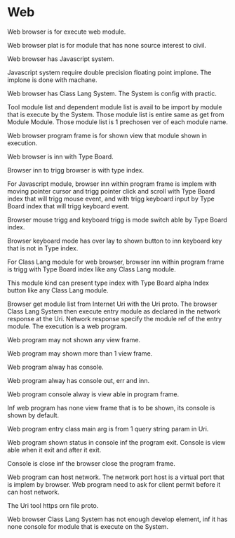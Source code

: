 # Web

Web browser is for execute web module.

Web browser plat is for module that has none source interest to civil.

Web browser has Javascript system.

Javascript system require double precision floating point implone.
The implone is done with machane.

Web browser has Class Lang System.
The System is config with practic.

Tool module list and dependent module list is avail
to be import by module that is execute by the System.
Those module list is entire same as get from Module Module.
Those module list is 1 prechosen ver of each module name.

Web browser program frame is for shown view that module shown in execution.

Web browser is inn with Type Board.

Browser inn to trigg browser is with type index.

For Javascript module,
browser inn within program frame is implem with moving pointer cursor and
trigg pointer click and scroll with Type Board index that will trigg mouse event, 
and with trigg keyboard input by Type Board index that will trigg
keyboard event.

Browser mouse trigg and keyboard trigg is mode switch able by Type Board index.

Browser keyboard mode has over lay to shown button to inn keyboard key that
is not in Type index.

For Class Lang module for web browser,
browser inn within program frame is trigg with Type Board index like any
Class Lang module.

This module kind can present type index with Type Board alpha Index button
like any Class Lang module.

Browser get module list from Internet Uri with the Uri proto.
The browser Class Lang System then execute entry module as declared in the 
network response at the Uri.
Network response specify the module ref of the entry module.
The execution is a web program.

Web program may not shown any view frame.

Web program may shown more than 1 view frame.

Web program alway has console.

Web program alway has console out, err and inn.

Web program console alway is view able in program frame.

Inf web program has none view frame that is to be shown, its console is shown by default.

Web program entry class main arg is from 1 query string param in Uri.

Web program shown status in console inf the program exit.
Console is view able when it exit and after it exit.

Console is close inf the browser close the program frame.

Web program can host network.
The network port host is a virtual port that is implem by browser.
Web program need to ask for client permit before it can host network.

The Uri tool https orn file proto.

Web browser Class Lang System has not enough develop element,
inf it has none console for module that is execute on the System.